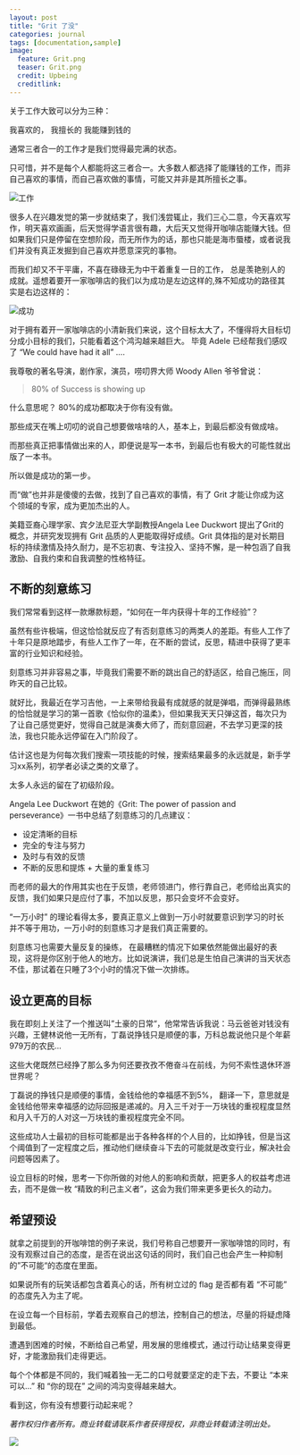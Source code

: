```yaml
---
layout: post
title: "Grit 了没"
categories: journal
tags: [documentation,sample]
image:
  feature: Grit.png
  teaser: Grit.png
  credit: Upbeing
  creditlink:
---
```



关于工作大致可以分为三种： 

我喜欢的，
我擅长的
我能赚到钱的

通常三者合一的工作才是我们觉得最完满的状态。 

只可惜，并不是每个人都能将这三者合一。大多数人都选择了能赚钱的工作，而非自己喜欢的事情，而自己喜欢做的事情，可能又并非是其所擅长之事。

![工作](http://ob49cesbh.bkt.clouddn.com/2017-05-02-工作.png)


很多人在兴趣发觉的第一步就结束了，我们浅尝辄止，我们三心二意，今天喜欢写作，明天喜欢画画，后天觉得学语言很有趣，大后天又觉得开咖啡店能赚大钱。但如果我们只是停留在空想阶段，而无所作为的话，那也只能是海市蜃楼，或者说我们并没有真正发掘到自己喜欢并愿意深究的事物。 

而我们却又不干平庸，不喜在碌碌无为中干着重复一日的工作， 总是羡艳别人的成就。遥想着要开一家咖啡店的我们以为成功是左边这样的,殊不知成功的路径其实是右边这样的： 

![成功](http://ob49cesbh.bkt.clouddn.com/2017-05-02-成功.png)


对于拥有着开一家咖啡店的小清新我们来说，这个目标太大了，不懂得将大目标切分成小目标的我们，只能看着这个鸿沟越来越巨大。 毕竟 Adele 已经帮我们感叹了 “We could have had it all” ….

我尊敬的著名导演，剧作家，演员，唠叨界大师 Woody Allen 爷爷曾说： 

> 80% of Success is showing up 

什么意思呢？ 80%的成功都取决于你有没有做。 

那些成天在嘴上叨叨的说自己想要做啥啥的人，基本上，到最后都没有做成啥。

而那些真正把事情做出来的人，即便说是写一本书，到最后也有极大的可能性就出版了一本书。 

所以做是成功的第一步。

而“做”也并非是傻傻的去做，找到了自己喜欢的事情，有了 Grit 才能让你成为这个领域的专家，成为更加杰出的人。 

美籍亚裔心理学家、宾夕法尼亚大学副教授Angela Lee Duckwort 提出了Grit的概念，并研究发现拥有 Grit 品质的人更能取得好成绩。Grit 具体指的是对长期目标的持续激情及持久耐力，是不忘初衷、专注投入、坚持不懈，是一种包涵了自我激励、自我约束和自我调整的性格特征。

## 不断的刻意练习

我们常常看到这样一款爆款标题，“如何在一年内获得十年的工作经验”？ 

虽然有些许极端，但这恰恰就反应了有否刻意练习的两类人的差距。有些人工作了十年只是原地踏步，有些人工作了一年，在不断的尝试，反思，精进中获得了更丰富的行业知识和经验。 

刻意练习并非容易之事，毕竟我们需要不断的跳出自己的舒适区，给自己施压，同昨天的自己比较。

就好比，我最近在学习吉他，一上来带给我最有成就感的就是弹唱，而弹得最熟练的恰恰就是学习的第一首歌《恰似你的温柔》，但如果我天天只弹这首，每次只为了让自己感觉更好，觉得自己就是演奏大师了，而刻意回避，不去学习更深的技法，我也只能永远停留在入门阶段了。

估计这也是为何每次我们搜索一项技能的时候，搜索结果最多的永远就是，新手学习xx系列，初学者必读之类的文章了。

太多人永远的留在了初级阶段。

Angela Lee Duckwort 在她的《Grit: The power of passion and perseverance》一书中总结了刻意练习的几点建议：

* 设定清晰的目标
* 完全的专注与努力
* 及时与有效的反馈
* 不断的反思和提炼 + 大量的重复练习

而老师的最大的作用其实也在于反馈，老师领进门，修行靠自己，老师给出真实的反馈，我们如果只是应付了事，不加以反思，那只会变坏不会变好。

“一万小时” 的理论看得太多，要真正意义上做到一万小时就要意识到学习的时长并不等于用功，一万小时的刻意练习才是我们真正需要的。 

刻意练习也需要大量反复的操练， 在最糟糕的情况下如果依然能做出最好的表现，这将是你区别于他人的地方。比如说演讲，我们总是生怕自己演讲的当天状态不佳，那试着在只睡了3个小时的情况下做一次排练。

## 设立更高的目标

我在即刻上关注了一个推送叫”土豪的日常“，他常常告诉我说：马云爸爸对钱没有兴趣，王健林说他一无所有，丁磊说挣钱只是顺便的事，万科总裁说他只是个年薪979万的农民...

这些大佬既然已经挣了那么多为何还要孜孜不倦奋斗在前线，为何不索性退休环游世界呢？ 

丁磊说的挣钱只是顺便的事情，金钱给他的幸福感不到5%， 翻译一下，意思就是金钱给他带来幸福感的边际回报是递减的。月入三千对于一万块钱的重视程度显然和月入千万的人对这一万块钱的重视程度完全不同。 

这些成功人士最初的目标可能都是出于各种各样的个人目的，比如挣钱，但是当这个阈值到了一定程度之后，推动他们继续奋斗下去的可能就是改变行业，解决社会问题等因素了。

设立目标的时候，思考一下你所做的对他人的影响和贡献，把更多人的权益考虑进去，而不是做一枚 “精致的利己主义者”，这会为我们带来更多更长久的动力。 

## 希望预设

就拿之前提到的开咖啡馆的例子来说，我们号称自己想要开一家咖啡馆的同时，有没有观察过自己的态度，是否在说出这句话的同时，我们自己也会产生一种抑制的”不可能“的态度在里面。 

如果说所有的玩笑话都包含着真心的话，所有树立过的 flag 是否都有着 “不可能” 的态度先入为主了呢。 

在设立每一个目标前，学着去观察自己的想法，控制自己的想法，尽量的将疑虑降到最低。

遭遇到困难的时候，不断给自己希望，用发展的思维模式，通过行动让结果变得更好，才能激励我们走得更远。

每个个体都是不同的，我们喊着独一无二的口号就要坚定的走下去，不要让 “本来可以…” 和 “你的现在” 之间的鸿沟变得越来越大。 

看到这，你有没有想要行动起来呢？ 


*著作权归作者所有。商业转载请联系作者获得授权，非商业转载请注明出处。*

![](http://ob49cesbh.bkt.clouddn.com/2017-04-01-Upebing_footer_2.png)





